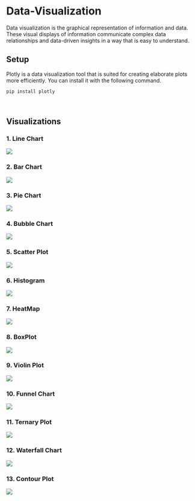 # Data-Visualization

Data visualization is the graphical representation of information and data. These visual displays of information communicate complex data relationships and data-driven insights in a way that is easy to understand.

## Setup
Plotly is a data visualization tool that is suited for creating elaborate plots more efficiently.
You can install it with the following command.
```
pip install plotly
```
</br>

## Visualizations

### 1. Line Chart
<img src="https://github.com/tejas-trivedi/Data-Visualization/blob/master/LineChart/line_chart.png?raw=true"/>

### 2. Bar Chart
<img src="https://github.com/tejas-trivedi/Data-Visualization/blob/master/BarChart/bar_chart.png?raw=true"/>

### 3. Pie Chart
<img src="https://github.com/tejas-trivedi/Data-Visualization/blob/master/PieChart/pie_chart.png?raw=true"/>

### 4. Bubble Chart
<img src="https://github.com/tejas-trivedi/Data-Visualization/blob/master/BubbleChart/bubble_chart.png?raw=true"/>

### 5. Scatter Plot
<img src="https://github.com/tejas-trivedi/Data-Visualization/blob/master/ScatterPlot/scatter_plot.png?raw=true"/>

### 6. Histogram
<img src="https://github.com/tejas-trivedi/Data-Visualization/blob/master/Histogram/histogram.png?raw=true"/>

### 7. HeatMap
<img src="https://github.com/tejas-trivedi/Data-Visualization/blob/master/HeatMap/heatmap.png?raw=true"/>

### 8. BoxPlot 
<img src="https://github.com/tejas-trivedi/Data-Visualization/blob/master/BoxPlot/box_plot.png?raw=true"/>

### 9. Violin Plot
<img src="https://github.com/tejas-trivedi/Data-Visualization/blob/master/ViolinPlot/violin_plot.png?raw=true"/>

### 10. Funnel Chart
<img src="https://github.com/tejas-trivedi/Data-Visualization/blob/master/FunnelChart/funnel_chart.png?raw=true"/>

### 11. Ternary Plot
<img src="https://github.com/tejas-trivedi/Data-Visualization/blob/master/TernaryPlot/ternary_plot.png?raw=true"/>

### 12. Waterfall Chart
<img src="https://github.com/tejas-trivedi/Data-Visualization/blob/master/WaterfallChart/waterfall_chart.png?raw=true"/>

### 13. Contour Plot
<img src="https://github.com/tejas-trivedi/Data-Visualization/blob/master/ContourGraph/contour_plot.png?raw=true"/>
